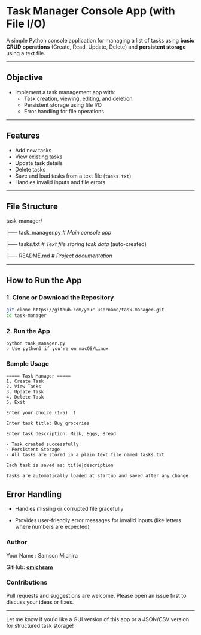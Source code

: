 #  Task Manager Console App (with File I/O)

A simple Python console application for managing a list of tasks using **basic CRUD operations** (Create, Read, Update, Delete) and **persistent storage** using a text file.

---

##  Objective

- Implement a task management app with:
  - Task creation, viewing, editing, and deletion
  - Persistent storage using file I/O
  - Error handling for file operations

---

##  Features

-  Add new tasks
-  View existing tasks
-  Update task details
-  Delete tasks
-  Save and load tasks from a text file (`tasks.txt`)
-  Handles invalid inputs and file errors

---

##  File Structure

task-manager/ 

├── task_manager.py  <i># Main console app </i>

├── tasks.txt    <i># Text file storing task data </i>(auto-created) 

├── README.md  <i># Project documentation</i>


---

##  How to Run the App

### 1. Clone or Download the Repository

```bash
git clone https://github.com/your-username/task-manager.git
cd task-manager
```
### 2. Run the App 
```
python task_manager.py
💡 Use python3 if you're on macOS/Linux
```
### Sample Usage 

```
===== Task Manager =====
1. Create Task
2. View Tasks
3. Update Task
4. Delete Task
5. Exit

Enter your choice (1-5): 1

Enter task title: Buy groceries

Enter task description: Milk, Eggs, Bread

- Task created successfully.
- Persistent Storage
- All tasks are stored in a plain text file named tasks.txt

Each task is saved as: title|description

Tasks are automatically loaded at startup and saved after any change
```

## Error Handling
- Handles missing or corrupted file gracefully

- Provides user-friendly error messages for invalid inputs (like letters where numbers are expected)

###  Author
Your Name : Samson Michira

GitHub: <a href="https://github.com/omichsam"><b>omichsam</b></a>

### Contributions
Pull requests and suggestions are welcome. Please open an issue first to discuss your ideas or fixes.


---

Let me know if you'd like a GUI version of this app or a JSON/CSV version for structured task storage!
